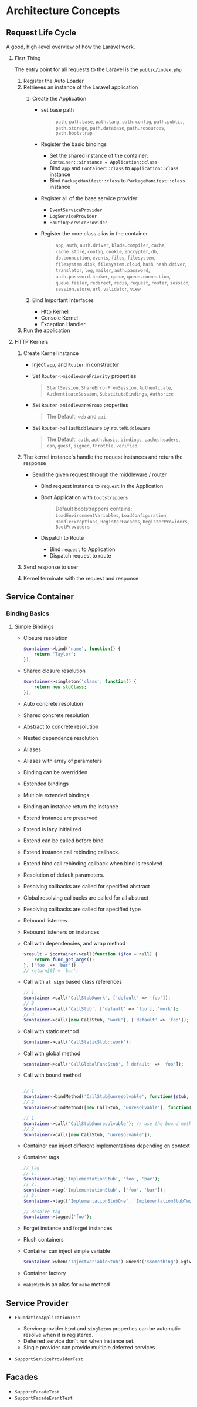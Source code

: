 # Architecture Concepts

## Request Life Cycle

A good, high-level overview of how the Laravel work.

1. First Thing

    The entry point for all requests to the Laravel is the `public/index.php`

    1. Register the Auto Loader
    2. Retrieves an instance of the Laravel application
        1. Create the Application
            * set base path

                > `path`, `path.base`, `path.lang`, `path.config`, `path.public`, `path.storage`, `path.database`, `path.resources`, `path.bootstrap`
            * Register the basic bindings

                * Set the shared instance of the container: `Container::$instance = Application::class`
                * Bind `app` and `Container::class` to `Application::class` instance
                * Bind `PackageManifest::class` to `PackageManifest::class` instance
            * Register all of the base service provider

                * `EventServiceProvider`
                * `LogServiceProvider`
                * `RoutingServiceProvider`
            * Register the core class alias in the container

                > `app`, `auth`, `auth.driver`, `blade.compiler`, `cache`, `cache.store`, `config`, `cookie`, `encrypter`, `db`, `db.connection`, `events`, `files`, `filesystem`, `filesystem.disk`, `filesystem.cloud`, `hash`, `hash.driver`, `translator`, `log`, `mailer`, `auth.password`, `auth.password.broker`, `queue`, `queue.connection`, `queue.failer`, `redirect`, `redis`, `request`, `router`, `session`, `session.store`, `url`, `validator`, `view`
        2. Bind Important Interfaces

            * Http Kernel
            * Console Kernel
            * Exception Handler
    3. Run the application

2. HTTP Kernels

    1. Create Kernel instance

        * Inject `app`, and `Router` in constructor
        * Set `Router->middlewarePriority` properties

            > `StartSession`, `ShareErrorFromSession`, `Authenticate`, `AuthenticateSession`, `SubstituteBindings`, `Authorize`
        * Set `Router->middlewareGroup` properties

            > The Default: `web` and `api`

        * Set `Router->aliasMiddleware` by `routeMiddleware`

            > The Default: `auth`, `auth.basic`, `bindings`, `cache.headers`, `can`, `guest`, `signed`, `throttle`, `verified`
    2. The kernel instance's handle the request instances and return the response

        * Send the given request through the middleware / router

            * Bind request instance to `request` in the Application
            * Boot Application with `bootstrappers`

                > Default bootstrappers contains: `LoadEnvironmentVariables`, `LoadConfiguration`, `HandleExceptions`, `RegisterFacades`, `RegisterProviders`, `BootProviders`
            * Dispatch to Route

                * Bind `request` to Application
                * Dispatch request to route

    3. Send response to user
    4. Kernel terminate with the request and response

## Service Container

### Binding Basics

1. Simple Bindings

    * Closure resolution

        ```php
        $container->bind('name', function() {
            return 'Taylor';
        });
        ```

    * Shared closure resolution

        ```php
        $container->singleton('class', function() {
            return new stdClass;
        });
        ```

    * Auto concrete resolution
    * Shared concrete resolution
    * Abstract to concrete resolution
    * Nested dependence resolution
    * Aliases
    * Aliases with array of parameters
    * Binding can be overridden
    * Extended bindings
    * Multiple extended bindings
    * Binding an instance return the instance
    * Extend instance are preserved
    * Extend is lazy initialized
    * Extend can be called before bind
    * Extend instance call rebinding callback.
    * Extend bind call rebinding callback when bind is resolved
    * Resolution of default parameters.
    * Resolving callbacks are called for specified abstract
    * Global resolving callbacks are called for all abstract
    * Resolving callbacks are called for specified type
    * Rebound listeners
    * Rebound listeners on instances
    * Call with dependencies, and wrap method

        ```php
        $result = $container->call(function ($foo = null) {
            return func_get_args();
        }, ['foo' => 'bar'])
        // return[0] = 'bar';
        ```

    * Call with `at sign` based class references

        ```php
        // 1
        $container->call('CallStub@work', ['default' => 'foo']);
        // 2
        $container->call('CallStub', ['default' => 'foo'], 'work');
        // 3
        $container->call([new CallStub, 'work'], ['default' => 'foo']);
        ```

    * Call with static method

        ```php
        $container->call('CallStaticStub::work');
        ```

    * Call with global method

        ```php
        $container->call('CallGlobalFuncStub', ['default' => 'foo']);
        ```

    * Call with bound method

        ```php

        // 1
        $container->bindMethod('CallStub@unresolvable', function($stub, $container) {});
        // 2
        $container->bindMethod([new CallStub, 'unresolvable'], function($stub, $container) {});

        // 1
        $container->call('CallStub@unresolvable'); // use the bound method.
        // 2
        $container->call([new CallStub, 'unresolvable']);
        ```

    * Container can inject different implementations depending on context
    * Container tags

        ```php
        // tag
        // 1.
        $container->tag('ImplementationStub', 'foo', 'bar');
        // 2.
        $container->tag('ImplementationStub', ['foo', 'bar']);
        // 3.
        $container->tag(['ImplementationStubOne', 'ImplementationStubTwo'], 'foo')

        // Resolve tag
        $container->tagged('foo');
        ```

    * Forget instance and forget instances
    * Flush containers
    * Container can inject simple variable

        ```php
        $container->when('InjectVariableStub')->needs('$something')->give(100);
        ```

    * Container factory
    * `makeWith` is an alias for `make` method

## Service Provider

* `FoundationApplicationTest`

  * Service provider `bind` and `singleton` properties can be automatic resolve when it is registered.
  * Deferred service don't run when instance set.
  * Single provider can provide multiple deferred services

* `SupportServiceProviderTest`

## Facades

* `SupportFacadeTest`
* `SupportFacadeEventTest`